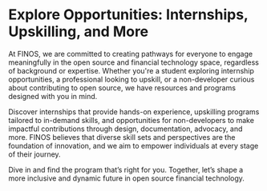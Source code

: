 # Explore Opportunities: Internships, Upskilling, and More

At FINOS, we are committed to creating pathways for everyone to engage meaningfully in the open source and financial technology space, regardless of background or expertise. Whether you're a student exploring internship opportunities, a professional looking to upskill, or a non-developer curious about contributing to open source, we have resources and programs designed with you in mind.  

Discover internships that provide hands-on experience, upskilling programs tailored to in-demand skills, and opportunities for non-developers to make impactful contributions through design, documentation, advocacy, and more. FINOS believes that diverse skill sets and perspectives are the foundation of innovation, and we aim to empower individuals at every stage of their journey.  

Dive in and find the program that’s right for you. Together, let’s shape a more inclusive and dynamic future in open source financial technology.
